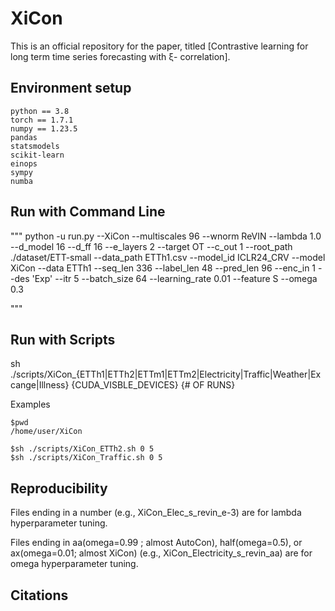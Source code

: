 # XiCon

This is an official repository for the paper, titled [Contrastive learning for long term time series forecasting with ξ- correlation].


## Environment setup
```
python == 3.8
torch == 1.7.1
numpy == 1.23.5
pandas
statsmodels
scikit-learn
einops
sympy
numba
```

## Run with Command Line 

"""
python -u run.py --XiCon --multiscales 96  --wnorm ReVIN  --lambda 1.0 --d_model 16 --d_ff 16 --e_layers 2 --target OT --c_out 1 --root_path ./dataset/ETT-small --data_path ETTh1.csv --model_id ICLR24_CRV --model XiCon --data ETTh1 --seq_len 336 --label_len 48 --pred_len 96 --enc_in 1 --des 'Exp' --itr 5 --batch_size 64 --learning_rate 0.01 --feature S --omega 0.3

"""

## Run with Scripts
sh ./scripts/XiCon_{ETTh1|ETTh2|ETTm1|ETTm2|Electricity|Traffic|Weather|Excange|Illness} {CUDA_VISBLE_DEVICES} {# OF RUNS}

Examples
```
$pwd
/home/user/XiCon

$sh ./scripts/XiCon_ETTh2.sh 0 5 
$sh ./scripts/XiCon_Traffic.sh 0 5
```

## Reproducibility
Files ending in a number (e.g., XiCon_Elec_s_revin_e-3) are for lambda hyperparameter tuning.

Files ending in aa(omega=0.99 ; almost AutoCon), half(omega=0.5), or ax(omega=0.01; almost XiCon) (e.g., XiCon_Electricity_s_revin_aa) are for omega hyperparameter tuning.

## Citations
